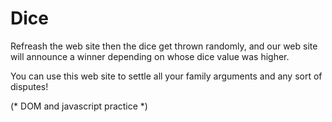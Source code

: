 # Dice
<p> 
Refreash the web site then the dice get thrown randomly, and our web site will announce a winner depending on whose dice value was higher.
</p>
<p> You can use this web site to settle all your family arguments and any sort of disputes!
</p>
(* DOM and javascript practice *)
